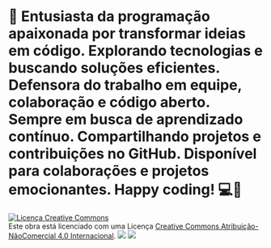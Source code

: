 # 👋 Entusiasta da programação apaixonada por transformar ideias em código. Explorando tecnologias e buscando soluções eficientes. Defensora do trabalho em equipe, colaboração e código aberto. Sempre em busca de aprendizado contínuo. Compartilhando projetos e contribuições no GitHub. Disponível para colaborações e projetos emocionantes. Happy coding! 💻🚀

<a rel="license" href="http://creativecommons.org/licenses/by-nc/4.0/"><img alt="Licença Creative Commons" style="border-width:0" src="https://i.creativecommons.org/l/by-nc/4.0/88x31.png" /></a><br />Este obra está licenciado com uma Licença <a rel="license" href="http://creativecommons.org/licenses/by-nc/4.0/">Creative Commons Atribuição-NãoComercial 4.0 Internacional</a>.
![](https://img.shields.io/badge/JavaScript-323330?style=for-the-badge&logo=javascript&logoColor=F7DF1E)
[![](https://img.shields.io/badge/Instagram-E4405F?style=for-the-badge&logo=instagram&logoColor=white)](https://www.instagram.com/maria_falcao0/)
